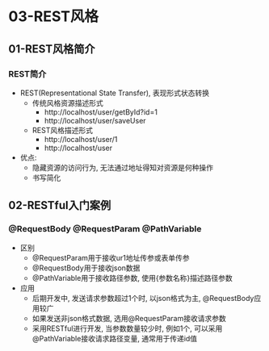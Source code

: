 # 03-REST风格

## 01-REST风格简介
### REST简介
- REST(Representational State Transfer), 表现形式状态转换
  - 传统风格资源描述形式
    - http://localhost/user/getById?id=1
    - http://localhost/user/saveUser
  - REST风格描述形式
    - http://localhost/user/1
    - http://localhost/user
- 优点:
  - 隐藏资源的访问行为, 无法通过地址得知对资源是何种操作
  - 书写简化

## 02-RESTful入门案例
### @RequestBody @RequestParam @PathVariable
- 区别
  - @RequestParam用于接收ur1地址传参或表单传参
  - @RequestBody用于接收json数据
  - @PathVariable用于接收路径参数, 使用{参数名称}描述路径参数
- 应用
  - 后期开发中, 发送请求参数超过1个时, 以json格式为主, @RequestBody应用较广
  - 如果发送非json格式数据, 选用@RequestParam接收请求参数
  - 采用RESTful进行开发, 当参数数量较少时, 例如1个, 可以采用@PathVariable接收请求路径变量, 通常用于传递id值